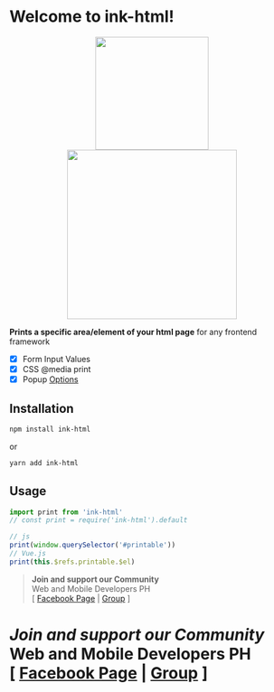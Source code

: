 # Welcome to ink-html!

<p align="center">
    <img width="200"  src="http://www.myiconfinder.com/uploads/iconsets/256-256-d946229cc05198d4c132c8f351f2b045.png" />
    <br />
  <img width="300" src="https://miro.medium.com/max/3728/1*7zccGWE4o5LmxegijjK_xQ.png"/>
</p>

**Prints a specific area/element of your html page** for any frontend framework

 - [x] Form Input Values
 - [x] CSS @media print
 - [x] Popup [Options](https://developer.mozilla.org/en-US/docs/Web/API/Window/open#Window_features)

## Installation

```bash
npm install ink-html
```
or
```bash
yarn add ink-html
```

## Usage

```javascript
import print from 'ink-html'
// const print = require('ink-html').default

// js
print(window.querySelector('#printable'))
// Vue.js
print(this.$refs.printable.$el)
```

> **Join and support our Community** <br />
> Web and Mobile Developers PH <br />
> [ [Facebook Page](https://fb.com/webmobile.ph) | [Group](https://fb.com/groups/webmobile.ph/) ]

# *Join and support our Community* <br /> **Web and Mobile Developers PH** <br/> [ [Facebook Page](https://fb.com/webmobile.ph) | [Group](https://fb.com/groups/webmobile.ph/) ]

